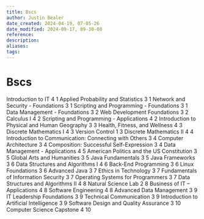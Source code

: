 ```yaml
---
title: Bscs
author: Justin Bealer
date_created: 2024-04-19, 07-05-26
date_modified: 2024-09-17, 09-30-00
reference: 
description: 
aliases: 
tags: 
---
```

# Bscs
Introduction to IT 4 1
Applied Probability and Statistics 3 1
Network and Security - Foundations 3 1
Scripting and Programming - Foundations 3 1
Data Management - Foundations 3 2
Web Development Foundations 3 2
Calculus I 4 2
Scripting and Programming - Applications 4 2
Introduction to Physical and Human Geography 3 3
Health, Fitness, and Wellness 4 3
Discrete Mathematics I 4 3
Version Control 1 3
Discrete Mathematics II 4 4
Introduction to Communication: Connecting with Others 3 4
Computer Architecture 3 4
Composition: Successful Self-Expression 3 4
Data Management - Applications 4 5
American Politics and the US Constitution 3 5
Global Arts and Humanities 3 5
Java Fundamentals 3 5
Java Frameworks 3 6
Data Structures and Algorithms I 4 6
Back-End Programming 3 6
Linux Foundations 3 6
Advanced Java 3 7
Ethics in Technology 3 7
Fundamentals of Information Security 3 7
Operating Systems for Programmers 3 7
Data Structures and Algorithms II 4 8
Natural Science Lab 2 8
Business of IT – Applications 4 8
Software Engineering 4 8
Advanced Data Management 3 9
IT Leadership Foundations 3 9
Technical Communication 3 9
Introduction to Artificial Intelligence 3 9
Software Design and Quality Assurance 3 10
Computer Science Capstone 4 10
